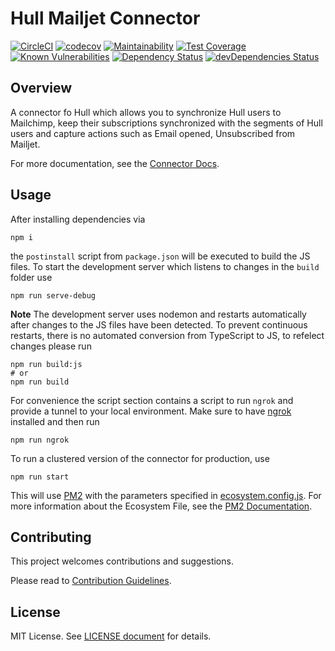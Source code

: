 # Hull Mailjet Connector

[![CircleCI](https://circleci.com/gh/SMK1085/hull-mailjet.svg?style=svg)](https://circleci.com/gh/SMK1085/hull-mailjet)
[![codecov](https://codecov.io/gh/SMK1085/hull-mailjet/branch/master/graph/badge.svg)](https://codecov.io/gh/SMK1085/hull-mailjet)
[![Maintainability](https://api.codeclimate.com/v1/badges/1c3033cf637b13ccff95/maintainability)](https://codeclimate.com/github/SMK1085/hull-mailjet/maintainability)
[![Test Coverage](https://api.codeclimate.com/v1/badges/1c3033cf637b13ccff95/test_coverage)](https://codeclimate.com/github/SMK1085/hull-mailjet/test_coverage)
[![Known Vulnerabilities](https://snyk.io/test/github/SMK1085/hull-mailjet/badge.svg)](https://snyk.io/test/github/SMK1085/hull-mailjet)
[![Dependency Status](https://david-dm.org/SMK1085/hull-mailjet.svg)](https://david-dm.org/SMK1085/hull-mailjet)
[![devDependencies Status](https://david-dm.org/SMK1085/hull-mailjet/dev-status.svg)](https://david-dm.org/SMK1085/hull-mailjet?type=dev)

## Overview

A connector fo Hull which allows you to synchronize Hull users to Mailchimp, keep their subscriptions synchronized with the segments of Hull users and capture actions such as Email opened, Unsubscribed from Mailjet.

For more documentation, see the [Connector Docs](./assets/readme.md).

## Usage

After installing dependencies via

```console
npm i
```

the `postinstall` script from `package.json` will be executed to build the JS files.
To start the development server which listens to changes in the `build` folder use

```console
npm run serve-debug
```

**Note** The development server uses nodemon and restarts automatically after changes to the JS files have been detected. To prevent continuous restarts, there is no automated conversion from TypeScript to JS, to refelect changes please run

```console
npm run build:js
# or
npm run build
```

For convenience the script section contains a script to run `ngrok` and provide a tunnel to your local environment. Make sure to have [ngrok](https://ngrok.com/) installed and then run

```console
npm run ngrok
```

To run a clustered version of the connector for production, use

```console
npm run start
```

This will use [PM2](https://pm2.keymetrics.io/) with the parameters specified in [ecosystem.config.js](./ecosystem.config.js). For more information about the Ecosystem File, see the [PM2 Documentation](https://pm2.keymetrics.io/docs/usage/application-declaration/#ecosystem-file).

## Contributing

This project welcomes contributions and suggestions.

Please read to [Contribution Guidelines](./CONTRIBUTING.md).

## License

MIT License. See [LICENSE document](./LICENSE) for details.
